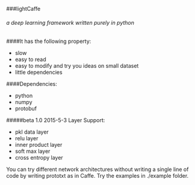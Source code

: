 ###lightCaffe
###### a deep learning framework written purely in python
####It has the following property:
* slow
* easy to read
* easy to modify and try you ideas on small dataset
* little dependencies

####Dependencies:
* python
* numpy
* protobuf

#####beta 1.0 2015-5-3
Layer Support: 
* pkl data layer
* relu layer
* inner product layer
* soft max layer
* cross entropy layer

You can try different network architectures without writing a single line of code by writing prototxt as in Caffe.
Try the examples in ./example folder.

